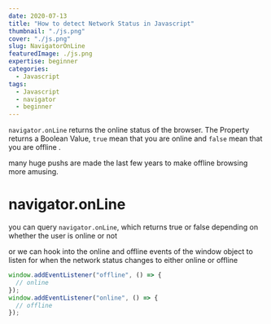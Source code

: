 ```yaml
---
date: 2020-07-13
title: "How to detect Network Status in Javascript"
thumbnail: "./js.png"
cover: "./js.png"
slug: NavigatorOnLine
featuredImage: ./js.png
expertise: beginner
categories:
  - Javascript
tags:
  - Javascript
  - navigator
  - beginner
---
```


`navigator.onLine` returns the online status of the browser. The Property returns a Boolean Value, `true` mean that you are online and `false` mean that you are offline .

many huge pushs are made the last few years to make offline browsing more amusing.

# navigator.onLine

you can query `navigator.onLine`, which returns true or false depending on whether the user is online or not

or we can hook into the online and offline events of the window object to listen for when the network status changes to either online or offline

```js
window.addEventListener("offline", () => {
  // online
});
window.addEventListener("online", () => {
  // offline
});
```

